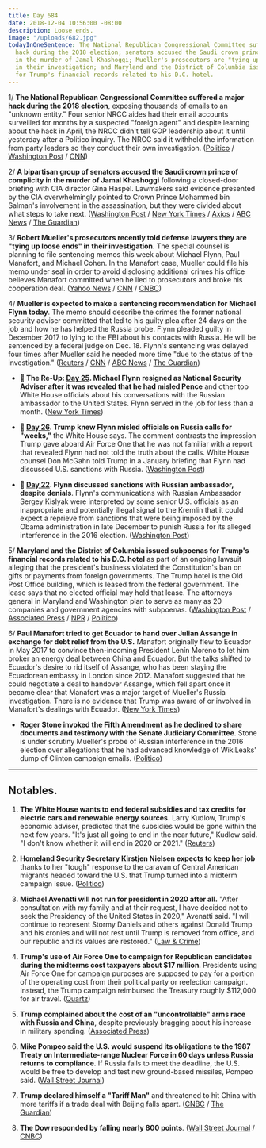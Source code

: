 ```yaml
---
title: Day 684
date: 2018-12-04 10:56:00 -08:00
description: Loose ends.
image: "/uploads/682.jpg"
todayInOneSentence: The National Republican Congressional Committee suffered a major
  hack during the 2018 election; senators accused the Saudi crown prince of complicity
  in the murder of Jamal Khashoggi; Mueller's prosecutors are "tying up loose ends"
  in their investigation; and Maryland and the District of Columbia issued subpoenas
  for Trump's financial records related to his D.C. hotel.
---
```


1/ **The National Republican Congressional Committee suffered a major hack during the 2018 election**, exposing thousands of emails to an "unknown entity." Four senior NRCC aides had their email accounts surveilled for months by a suspected "foreign agent" and despite learning about the hack in April, the NRCC didn't tell GOP leadership about it until yesterday after a Politico inquiry. The NRCC said it withheld the information from party leaders so they conduct their own investigation. ([Politico](https://www.politico.com/story/2018/12/04/exclusive-emails-of-top-nrcc-officials-stolen-in-major-2018-hack-1043309) / [Washington Post](https://www.washingtonpost.com/world/national-security/national-republican-congressional-committee-says-it-was-hacked-during-this-years-election-cycle/2018/12/04/58136c7a-f7e9-11e8-8d64-4e79db33382f_story.html) / [CNN](https://www.cnn.com/2018/12/04/politics/nrcc-hack-midterms/index.html))

2/ **A bipartisan group of senators accused the Saudi crown prince of complicity in the murder of Jamal Khashoggi** following a closed-door briefing with CIA director Gina Haspel. Lawmakers said evidence presented by the CIA overwhelmingly pointed to Crown Prince Mohammed bin Salman's involvement in the assassination, but they were divided about what steps to take next. ([Washington Post](https://www.washingtonpost.com/world/national-security/cia-director-briefs-senators-on-saudi-role-in-khashoggi-killing/2018/12/04/e6d6498c-f7d5-11e8-8d64-4e79db33382f_story.html) / [New York Times](https://www.nytimes.com/2018/12/04/us/politics/cia-senate-khashoggi-.html) / [Axios](https://www.axios.com/senators-convinced-saudi-crown-prince-behind-khashoggi-murder-2b8054d5-9f93-4b95-b680-481f9066be3e.html) / [ABC News](https://abcnews.go.com/Politics/cia-director-briefs-small-group-senators-saudi-crown/story?id=59598135) / [The Guardian](https://www.theguardian.com/world/2018/dec/04/jamal-khashoggi-saudi-crown-prince-senators-cia-briefing))

3/ **Robert Mueller's prosecutors recently told defense lawyers they are "tying up loose ends" in their investigation**. The special counsel is planning to file sentencing memos this week about Michael Flynn, Paul Manafort, and Michael Cohen. In the Manafort case, Mueller could file his memo under seal in order to avoid disclosing additional crimes his office believes Manafort committed when he lied to prosecutors and broke his cooperation deal. ([Yahoo News](https://news.yahoo.com/mueller-preparing-end-game-russia-investigation-225720798.html) / [CNN](https://www.cnn.com/2018/12/04/politics/robert-mueller-donald-trump-michael-flynn-paul-manafort-russia-investigation/index.html) / [CNBC](https://www.cnbc.com/2018/12/04/mueller-to-recommend-sentence-for-trump-ex-advisor-michael-flynn.html))

4/ **Mueller is expected to make a sentencing recommendation for Michael Flynn today**. The memo should describe the crimes the former national security adviser committed that led to his guilty plea after 24 days on the job and how he has helped the Russia probe. Flynn pleaded guilty in December 2017 to lying to the FBI about his contacts with Russia. He will be sentenced by a federal judge on Dec. 18. Flynn's sentencing was delayed four times after Mueller said he needed more time "due to the status of the investigation." ([Reuters](https://www.reuters.com/article/us-usa-trump-russia-flynn-idUSKBN1O3169) / [CNN](https://www.cnn.com/2018/12/04/politics/michael-flynn-russia-investigation-court-sentence-plea/index.html) / [ABC News](https://abcnews.go.com/Politics/court-filings-due-week-offer-road-map-mueller/story?id=59591976) / [The Guardian](https://www.theguardian.com/us-news/2018/dec/04/michael-flynn-sentence-mueller-trump-russia-investigation-latest))

* **📌 The Re-Up: [Day 25](https://whatthefuckjusthappenedtoday.com/2017/02/13/Day-25/#1-michael-flynn-resigns-as-national). Michael Flynn resigned as National Security Adviser after it was revealed that he had misled Pence** and other top White House officials about his conversations with the Russian ambassador to the United States. Flynn served in the job for less than a month. ([New York Times](https://www.nytimes.com/2017/02/13/us/politics/donald-trump-national-security-adviser-michael-flynn.html))

* **📌 [Day 26](https://whatthefuckjusthappenedtoday.com/2017/02/14/Day-26/#2-trump-knew-flynn-misled-officials). Trump knew Flynn misled officials on Russia calls for "weeks,"** the White House says. The comment contrasts the impression Trump gave aboard Air Force One that he was not familiar with a report that revealed Flynn had not told the truth about the calls. White House counsel Don McGahn told Trump in a January briefing that Flynn had discussed U.S. sanctions with Russia. ([Washington Post](https://www.washingtonpost.com/news/post-politics/wp/2017/02/14/trump-was-told-weeks-ago-that-flynn-misled-vice-president-about-russia-contacts-white-house-says/))

* **📌 [Day 22](https://whatthefuckjusthappenedtoday.com/2017/02/10/Day-22/#4-national-security-adviser-flynn-di). Flynn discussed sanctions with Russian ambassador, despite denials**. Flynn's communications with Russian Ambassador Sergey Kislyak were interpreted by some senior U.S. officials as an inappropriate and potentially illegal signal to the Kremlin that it could expect a reprieve from sanctions that were being imposed by the Obama administration in late December to punish Russia for its alleged interference in the 2016 election. ([Washington Post](https://www.washingtonpost.com/world/national-security/national-security-adviser-flynn-discussed-sanctions-with-russian-ambassador-despite-denials-officials-say/2017/02/09/f85b29d6-ee11-11e6-b4ff-ac2cf509efe5_story.html))

5/ **Maryland and the District of Columbia issued subpoenas for Trump's financial records related to his D.C. hotel** as part of an ongoing lawsuit alleging that the president's business violated the Constitution's ban on gifts or payments from foreign governments. The Trump hotel is the Old Post Office building, which is leased from the federal government. The lease says that no elected official may hold that lease. The attorneys general in Maryland and Washington plan to serve as many as 20 companies and government agencies with subpoenas. ([Washington Post](https://www.washingtonpost.com/business/economy/attorneys-general-issue-subpoenas-to-trump-entities-in-dc-hotel-case/2018/12/04/29e13dc0-f4db-11e8-bc79-68604ed88993_story.html) / [Associated Press](https://apnews.com/8335d630f04248fe9175f893c6641729) / [NPR](https://www.npr.org/2018/12/03/673056131/subpoenas-coming-soon-in-trump-emoluments-lawsuit) / [Politico](https://www.politico.com/story/2018/12/03/subpoenas-trump-hotel-emoluments-1041324))

6/ **Paul Manafort tried to get Ecuador to hand over Julian Assange in exchange for debt relief from the U.S.** Manafort originally flew to Ecuador in May 2017 to convince then-incoming President Lenín Moreno to let him broker an energy deal between China and Ecuador. But the talks shifted to Ecuador's desire to rid itself of Assange, who has been staying the Ecuadorean embassy in London since 2012. Manafort suggested that he could negotiate a deal to handover Assange, which fell apart once it became clear that Manafort was a major target of Mueller's Russia investigation. There is no evidence that Trump was aware of or involved in Manafort's dealings with Ecuador. ([New York Times](https://www.nytimes.com/2018/12/03/us/politics/manafort-assange-wikileaks-ecuador.html))

* **Roger Stone invoked the Fifth Amendment as he declined to share documents and testimony with the Senate Judiciary Committee**. Stone is under scrutiny Mueller's probe of Russian interference in the 2016 election over allegations that he had advanced knowledge of WikiLeaks' dump of Clinton campaign emails. ([Politico](https://www.politico.com/story/2018/12/04/roger-stone-fifth-amendment-1044597))

---

## Notables.

1. **The White House wants to end federal subsidies and tax credits for electric cars and renewable energy sources.** Larry Kudlow, Trump's economic adviser, predicted that the subsidies would be gone within the next few years. "It's just all going to end in the near future," Kudlow said. "I don't know whether it will end in 2020 or 2021." ([Reuters](https://www.reuters.com/article/us-usa-trump-autos-idUSKBN1O22D4))

2. **Homeland Security Secretary Kirstjen Nielsen expects to keep her job** thanks to her "tough" response to the caravan of Central American migrants headed toward the U.S. that Trump turned into a midterm campaign issue. ([Politico](https://www.politico.com/story/2018/12/03/nielsen-trump-migrant-caravan-1041327))

3. **Michael Avenatti will not run for president in 2020 after all.** "After consultation with my family and at their request, I have decided not to seek the Presidency of the United States in 2020," Avenatti said. "I will continue to represent Stormy Daniels and others against Donald Trump and his cronies and will not rest until Trump is removed from office, and our republic and its values are restored." ([Law & Crime](https://lawandcrime.com/high-profile/avenatti-will-not-run-for-president-in-2020/))

4. **Trump's use of Air Force One to campaign for Republican candidates during the midterms cost taxpayers about $17 million**. Presidents using Air Force One for campaign purposes are supposed to pay for a portion of the operating cost from their political party or reelection campaign. Instead, the Trump campaign reimbursed the Treasury roughly $112,000 for air travel. ([Quartz](https://qz.com/1476502/flying-trump-to-midterm-rallies-for-republicans-cost-us-taxpayers-millions/))

5. **Trump complained about the cost of an "uncontrollable" arms race with Russia and China**, despite previously bragging about his increase in military spending. ([Associated Press](https://apnews.com/6d4ef944abd54aea9ad21d57a1d0bcd2))

6. **Mike Pompeo said the U.S. would suspend its obligations to the 1987 Treaty on Intermediate-range Nuclear Force in 60 days unless Russia returns to compliance**. If Russia fails to meet the deadline, the U.S. would be free to develop and test new ground-based missiles, Pompeo said. ([Wall Street Journal](https://www.wsj.com/articles/u-s-to-suspend-nuclear-treaty-with-russia-within-60-days-1543944884))

7. **Trump declared himself a "Tariff Man"** and threatened to hit China with more tariffs if a trade deal with Beijing falls apart. ([CNBC](https://www.cnbc.com/2018/12/04/trump-calls-himself-tariff-man-as-china-talks-restart-after-trade-war-truce.html) / [The Guardian](https://www.theguardian.com/business/2018/dec/04/us-stocks-plummet-unraveling-us-china-trade-truce-rattles-investors))

8. **The Dow responded by falling nearly 800 points**. ([Wall Street Journal](https://www.wsj.com/articles/dow-tumbles-nearly-800-points-as-trade-jitters-return-1543959007?mod=hp_lead_pos1) / [CNBC](https://www.cnbc.com/2018/12/04/stock-market-dow-futures-fall-amid-us-china-trade-deal-skepticism.html))